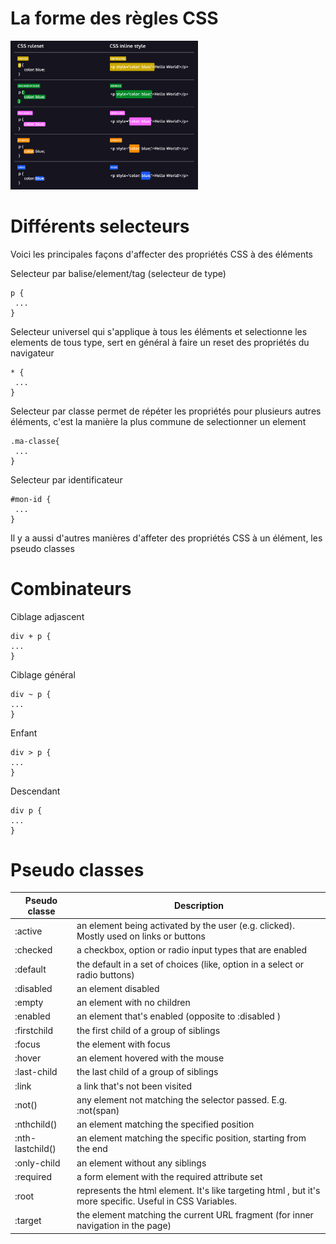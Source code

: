 # La forme des règles CSS

<img src="images/css-ruleset.png" width="300">

# Différents selecteurs

Voici les principales façons d'affecter des propriétés CSS à des éléments

Selecteur par balise/element/tag (selecteur de type)

```
p {
 ...
}
```

Selecteur universel qui s'applique à tous les éléments et selectionne les elements de tous type, sert en général à faire un reset des propriétés du navigateur

```
* {
 ...
}
```

Selecteur par classe permet de répéter les propriétés pour plusieurs autres éléments, c'est la manière la plus commune de selectionner un element

```
.ma-classe{
 ...
}
```

Selecteur par identificateur

```
#mon-id {
 ...
}
```

Il y a aussi d'autres manières d'affeter des propriétés CSS à un élément, les pseudo classes

# Combinateurs

Ciblage adjascent

```
div + p {
...
}
```

Ciblage général

```
div ~ p {
...
}
```

Enfant

```
div > p {
...
}
```

Descendant

```
div p {
...
}
```

# Pseudo classes

Pseudo classe | Description
--- | --- 
:active | an element being activated by the user (e.g. clicked). Mostly used on links or buttons
:checked | a checkbox, option or radio input types that are enabled
:default | the default in a set of choices (like, option in a select or radio buttons)
:disabled | an element disabled
:empty | an element with no children
:enabled | an element that's enabled (opposite to :disabled )
:firstchild | the first child of a group of siblings
:focus | the element with focus
:hover | an element hovered with the mouse
:last-child | the last child of a group of siblings
:link | a link that's not been visited
:not() | any element not matching the selector passed. E.g. :not(span)
:nthchild() | an element matching the specified position
:nth-lastchild() | an element matching the specific position, starting from the end
:only-child | an element without any siblings
:required | a form element with the required attribute set
:root | represents the html element. It's like targeting html , but it's more specific. Useful in CSS Variables.
:target | the element matching the current URL fragment (for inner navigation in the page)
